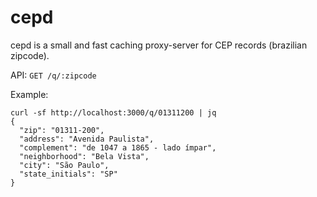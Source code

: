 # cepd

cepd is a small and fast caching proxy-server for CEP records (brazilian zipcode).

API: `GET /q/:zipcode`

Example:

```
curl -sf http://localhost:3000/q/01311200 | jq
{
  "zip": "01311-200",
  "address": "Avenida Paulista",
  "complement": "de 1047 a 1865 - lado ímpar",
  "neighborhood": "Bela Vista",
  "city": "São Paulo",
  "state_initials": "SP"
}
```
